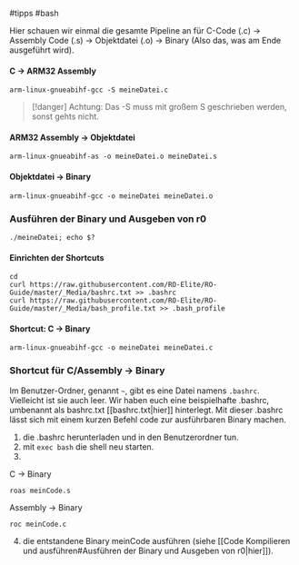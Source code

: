 #tipps #bash

Hier schauen wir einmal die gesamte Pipeline an für
C-Code (.c) -> Assembly Code (.s) -> Objektdatei (.o) -> Binary
(Also das, was am Ende ausgeführt wird).
#### C -> ARM32 Assembly
```shell
arm-linux-gnueabihf-gcc -S meineDatei.c
```
> [!danger] Achtung:
> Das -S muss mit großem S geschrieben werden, sonst gehts nicht.
#### ARM32 Assembly -> Objektdatei
```shell
arm-linux-gnueabihf-as -o meineDatei.o meineDatei.s
```
#### Objektdatei -> Binary
```shell
arm-linux-gnueabihf-gcc -o meineDatei meineDatei.o
```
### Ausführen der Binary und Ausgeben von r0
```shell
./meineDatei; echo $?
```
#### Einrichten der Shortcuts
```shell
cd
curl https://raw.githubusercontent.com/RO-Elite/RO-Guide/master/_Media/bashrc.txt >> .bashrc
curl https://raw.githubusercontent.com/RO-Elite/RO-Guide/master/_Media/bash_profile.txt >> .bash_profile
```

#### Shortcut: C -> Binary
```shell
arm-linux-gnueabihf-gcc -o meineDatei meineDatei.c
```
### Shortcut für C/Assembly -> Binary
Im Benutzer-Ordner, genannt `~`, gibt es eine Datei namens `.bashrc`. Vielleicht ist sie auch leer.
Wir haben euch eine beispielhafte .bashrc, umbenannt als bashrc.txt [[bashrc.txt|hier]] hinterlegt.
Mit dieser .bashrc lässt sich mit einem kurzen Befehl code zur ausführbaren Binary machen.
1. die .bashrc herunterladen und in den Benutzerordner tun.
2. mit `exec bash` die shell neu starten.
3. 
C -> Binary
```shell
roas meinCode.s
```
Assembly -> Binary
```shell
roc meinCode.c
````

4. die entstandene Binary meinCode ausführen (siehe [[Code Kompilieren und ausführen#Ausführen der Binary und Ausgeben von r0|hier]]).
